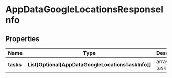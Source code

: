# AppDataGoogleLocationsResponseInfo


## Properties

| Name | Type | Description | Notes |
|------------ | ------------- | ------------- | -------------|
**tasks** | **List[Optional[AppDataGoogleLocationsTaskInfo]]** | array of tasks |[optional]|